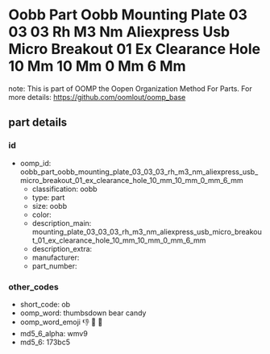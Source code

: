 # Oobb Part Oobb Mounting Plate 03 03 03 Rh M3 Nm Aliexpress Usb Micro Breakout 01 Ex Clearance Hole 10 Mm 10 Mm 0 Mm 6 Mm  

note: This is part of OOMP the Oopen Organization Method For Parts. For more details: https://github.com/oomlout/oomp_base

##  part details





### id
* oomp_id: oobb_part_oobb_mounting_plate_03_03_03_rh_m3_nm_aliexpress_usb_micro_breakout_01_ex_clearance_hole_10_mm_10_mm_0_mm_6_mm
  * classification: oobb
  * type: part
  * size: oobb
  * color: 
  * description_main: mounting_plate_03_03_03_rh_m3_nm_aliexpress_usb_micro_breakout_01_ex_clearance_hole_10_mm_10_mm_0_mm_6_mm
  * description_extra: 
  * manufacturer: 
  * part_number: 

### other_codes
* short_code: ob
* oomp_word: thumbsdown bear candy
* oomp_word_emoji :thumbsdown: :bear: :candy:
* md5_6_alpha: wmv9
* md5_6: 173bc5